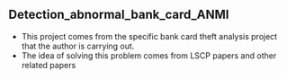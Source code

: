 ## Detection_abnormal_bank_card_ANMI
- This project comes from the specific bank card theft analysis project that the author is carrying out.
- The idea of solving this problem comes from LSCP papers and other related papers
